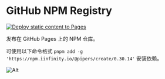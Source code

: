 # GitHub NPM Registry

[![Deploy static content to Pages](https://github.com/DevinDon/npm/actions/workflows/github-pages.yml/badge.svg)](https://github.com/DevinDon/npm/actions/workflows/github-pages.yml)

发布在 GitHub Pages 上的 NPM 仓库。

可使用以下命令格式 `pnpm add -g 'https://npm.iinfinity.io/@pipers/create/0.30.14'` 安装依赖。

![Alt](https://repobeats.axiom.co/api/embed/fe17e849a0e18877cf7db63233b6eee70fb7233d.svg "Repobeats analytics image")
